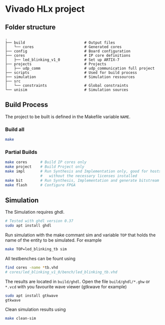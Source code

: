 # Vivado HLx project

## Folder structure
```
.
├── build                           # Output files
│   └── cores                       # Generated cores
├── config                          # Board configuration
├── cores                           # IP core definitions
│   ├── led_blinking_v1_0			# Set up ARTIX-7
├── projects                        # Projects
│   ├── udp_comm                    # udp_communication full project
├── scripts                         # Used for build process
├── simulation                      # Simulation ressources
├── src
│   └── constraints                 # Global constraints
└── unisim                          # Simulation sources
```

## Build Process
The project to be built is defined in the Makefile variable ```NAME```.

### Build all
```bash
make
```

### Partial Builds
```bash
make cores      # Build IP cores only
make project    # Build Project only
make impl       # Run Synthesis and Implementation only, good for hosts
				#   without the necessary licenses installed
make bit        # Run Synthesis, Implementation and generate bitstream
make flash      # Configure FPGA
```

## Simulation
The Simulation requires ghdl.
```bash
# Tested with ghdl version 0.37
sudo apt install ghdl
```

Run simulation with the make commant sim and variable ```TOP``` that holds the name of the entity to be simulated. For example
```bash
make TOP=led_blinking_tb sim
```

All testbenches can be fount using
```bash
find cores -name *tb.vhd
# cores/led_blinking_v1_0/bench/led_blinking_tb.vhd
```

The results are located in ```build/ghdl```. Open the file ```build/ghdl/*.ghw``` or ```*.vcd``` with you favourite wave viewer (gtkwave for example)
```bash
sudo apt install gtkwave
gtkwave
```

Clean simulation results using
```bash
make clean-sim
```
